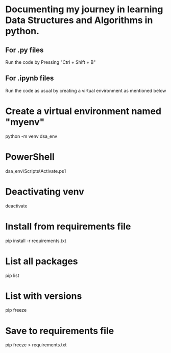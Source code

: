 # Documenting my journey in learning Data Structures and Algorithms in python.

## For .py files
Run the code by Pressing "Ctrl + Shift + B"

## For .ipynb files
Run the code as usual by creating a virtual environment as mentioned below

# Create a virtual environment named "myenv"
python -m venv dsa_env

# PowerShell
dsa_env\Scripts\Activate.ps1

# Deactivating venv 
deactivate

# Install from requirements file
pip install -r requirements.txt

# List all packages
pip list

# List with versions
pip freeze

# Save to requirements file
pip freeze > requirements.txt